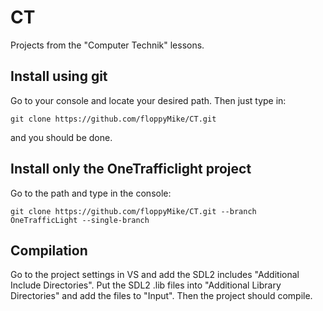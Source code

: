 # CT
Projects from the "Computer Technik" lessons.
## Install using git
Go to your console and locate your desired path. Then just type in:
```
git clone https://github.com/floppyMike/CT.git
```
and you should be done.
## Install only the OneTrafficlight project
Go to the path and type in the console:
```
git clone https://github.com/floppyMike/CT.git --branch OneTrafficLight --single-branch
```
## Compilation
Go to the project settings in VS and add the SDL2 includes "Additional Include Directories". Put the SDL2 .lib files into "Additional Library Directories" and add the files to "Input". Then the project should compile.
